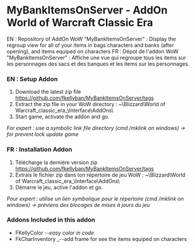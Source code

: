 # MyBankItemsOnServer - AddOn World of Warcraft Classic Era
EN : Repository of AddOn WoW "MyBankItemsOnServer" : Display the regroup view for all of your items in bags characters and banks (after opening), and items equiped on characters
FR : Dépot de l'addon WoW "MyBankItemsOnServer" : Affiche une vue qui regroupe tous les items sur les personnages des sacs et des banques et les items sur les personnages.

### EN : Setup Addon
1) Download the latest zip file https://github.com/fkellyban/MyBankItemsOnServer/tags
2) Extract the zip file in your WoW directory : ~\Blizzard\World of Warcraft\_classic_era_\Interface\AddOns\
3) Start game, activate the addon and go.

_For expert : use a symbolic link file directory (cmd /mklink on windows) -> for prevent lock update game_

### FR : Installation Addon
1) Télécharge la dernière version zip https://github.com/fkellyban/MyBankItemsOnServer/tags
2) Extrais le fichier zip dans ton répertoire de jeu WoW : ~\Blizzard\World of Warcraft\_classic_era_\Interface\AddOns\
3) Démarre le jeu, active l'addon et go.

_Pour expert : utilise un lien symbolique pour le répertoire (cmd /mklink on windows) -> préviens des blocages de mises à jours du jeu_

### Addons Included in this addon
- FKellyColor  _--easy color in code_
- FkCharInventory   _--add frame for see the items equiped on characters
